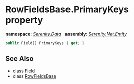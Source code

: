 # RowFieldsBase.PrimaryKeys property
**namespace:** *[Serenity.Data](../../README.md#serenity.data-namespace)*   **assembly**: *[Serenity.Net.Entity](../../README.md)*

```csharp
public Field[] PrimaryKeys { get; }
```

## See Also

* class [Field](../Field.md)
* class [RowFieldsBase](../RowFieldsBase.md)